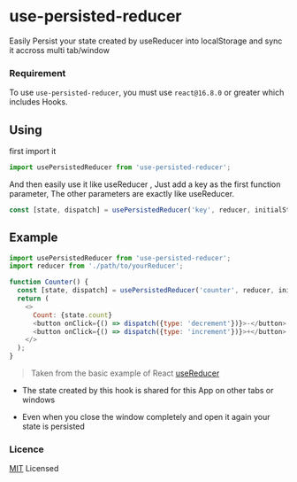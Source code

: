 # use-persisted-reducer

Easily Persist your state created by useReducer into localStorage and sync it accross multi tab/window

### Requirement

To use `use-persisted-reducer`, you must use `react@16.8.0` or greater which includes Hooks.

<h2>Using</h2>

first import it

```javascript
import usePersistedReducer from 'use-persisted-reducer';
```

And then easily use it like useReducer , Just add a key as the first function parameter, The other parameters are exactly like useReducer.

```javascript
const [state, dispatch] = usePersistedReducer('key', reducer, initialState, init);
```



<h2> Example </h2>

```javascript
import usePersistedReducer from 'use-persisted-reducer';
import reducer from './path/to/yourReducer';

function Counter() {
  const [state, dispatch] = usePersistedReducer('counter', reducer, initialState);
  return (
    <>
      Count: {state.count}
      <button onClick={() => dispatch({type: 'decrement'})}>-</button>
      <button onClick={() => dispatch({type: 'increment'})}>+</button>
    </>
  );
}
```
> Taken from the basic example of React [useReducer](https://reactjs.org/docs/hooks-reference.html#usereducer)


- The state created by this hook is shared for this App on other tabs or windows

- Even when you close the window completely and open it again your state is persisted

### Licence 
 [MIT](https://github.com/khakestani/use-persisted-reducer/blob/main/LICENSE) Licensed
